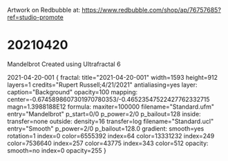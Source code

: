 Artwork on Redbubble at: https://www.redbubble.com/shop/ap/76757685?ref=studio-promote

# 20210420
Mandelbrot
Created using Ultrafractal 6

2021-04-20-001 {
fractal:
  title="2021-04-20-001" width=1593 height=912 layers=1
  credits="Rupert Russell;4/21/2021" antialiasing=yes
layer:
  caption="Background" opacity=100
mapping:
  center=-0.6745898607301970780353/-0.46523547522427762332715
  magn=1.3988188E12
formula:
  maxiter=100000 filename="Standard.ufm" entry="Mandelbrot"
  p_start=0/0 p_power=2/0 p_bailout=128
inside:
  transfer=none
outside:
  density=16 transfer=log filename="Standard.ucl" entry="Smooth"
  p_power=2/0 p_bailout=128.0
gradient:
  smooth=yes rotation=1 index=0 color=6555392 index=64 color=13331232
  index=249 color=7536640 index=257 color=43775 index=343 color=512
opacity:
  smooth=no index=0 opacity=255
}
